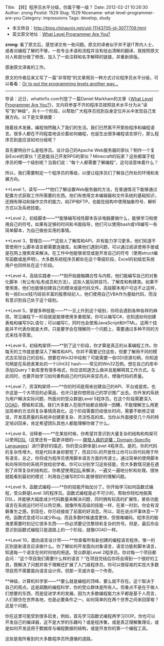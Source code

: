Title: 【转】程序员水平分级，你属于哪一级？
Date: 2012-02-21 10:26:30
Author: zrong
Postid: 1529
Slug: 1529
Nicename: what-level-programmer-are-you
Category: impressions
Tags: develop, study

- 本文转自：<http://blog.chinaunix.net/uid-11143705-id-3077709.html>  
- 英文原文地址：[What Level Programmer Are You?](http://www.whattofix.com/blog/archives/2012/02/what-level-prog.php)

**zrong:** 看了原文后，感觉译文有一些问题。原文的译者似乎并不是IT界内人士，或者对编程了解的不够，一些专业术语和流程并没有给出清晰的翻译，我按照原文对人称部分做了修改，加入了一些注释和名字解释的链接，并重新排版。

感谢原文译者的工作。

原文的作者后来又写了一篇”非常短“的文章用另一种方式讨论程序员水平分级，可以看看：[Or to put the programming levels another way...](http://www.whattofix.com/blog/archives/2012/02/or-to-put-the-p.php)

------------------------------------------------------------------------

导读：近日，whattofix.com刊登了一篇Daniel Markham的文章《[What Level Programmer Are You?](http://www.whattofix.com/blog/archives/2012/02/what-level-prog.php)》，文内将参差不齐的程序员按照技术水平分为从“读写”到“神级”，共十一个阶段，以帮助广大程序员找到自身定位并从中发现自己发展方向。以下是文章摘要：<!--more-->

随着技术发展，编程悄然融入了我们的生活。我们已然离不开那些程序和编程语言。很多人都在不同程度地谈论着如何编程，也诞生出很多编程语言排行，那么程序员到底应该如何分级呢？

首先要明白什么是程序员。设计自己的Apache Web服务器的家伙？制作一个复杂Excel的家伙？还是能自己开发RPG的家伙？Minecraft的玩家？这些都属于程序员的哪一个级别呢？当我们说：“每个人都需要了解编程”，这句话意味着什么？

所以，我们需要制定一个程序员的等级，以便让程序员们了解自己所处的环境和发展方向。

**Level 1，读写——**他们了解设置Web服务器的方法，在普通情况下能够通过配置方式获取工作所需要的东西。他们有使用文本编辑器和文件系统的基础知识，还拥有移动和操作文件的能力，如ZIP和FTP。也能在结构中使用抽象符号、解析方式以及系统技能。

**Level 2，初级脚本——**能够编写线性脚本告诉电脑要做什么，能够学习和使用自己的符号。如果有足够的时间和书面指导，他们可以使用bash或VB编写一些简单脚本，为自己做些实用的事情。

**Level 3，管理员——**这些人了解库和API，并有能力学习更多。他们知道不管使用什么脚本语言都需要连接库。如果他们遇到问题，可以通过阅读使用手册或是在网上搜索库来解决。在工作中他能够发现或是开发自己的符号（使用struct编写函数或是声明）。大多数系统程序员都处在这个等级阶段，Excel的初级宏系统用户也同样处在这个阶段。

**Level 4，高级实践者——**刚开始接触耦合性与内核，他们能编写自己的对象化脚本（有公有/私有成员和方法）。这些人能玩转技巧，了解库和构建类。如果不使用类，他们也能够创建自己的模块或是代码文件。高级脚本用户可远不止这样，有一些Excel技巧经验丰富的股票经纪人，他们使用自己VBA作为基础代码，而没有意识到自己处于这个级别。

**Level 5，掌握多种技能——**一旦上升到这个级别，你将会遇到各种各样的麻烦。常见编程下一阶段就是能够使用多重框架。你可以编写C\#，也知道如何创建表格和编写SQL语句；可以编写C，同时也会使用JavaScript和HTML。这两个技能并不代表你就是大师，只是要学会在理解同一个问题上，需要通过多种不同的方式来找寻答案。

**Level 6，初级构架师——**到了这个阶段，你才算是真正的从事编程工作。你每天的工作就是要深入了解库和API。你并不需要记住这些，但要了解用不同的模式去实现自己的目标。想要在Win32中绘制？可能需要一些GDI资源句柄，你知道句柄是在系统表某处的一个UInt32 hash——常见的Win32范例。想在自己的库中添加jQuery？新库里有很多格式，你应该知道怎么做并且能解释其工作方式。与此同时，也要开始学习如何重构自己的代码并突显亮点，增强代码的质量。

**Level 7，资深构架师——**你的时间是用来创建自己的API、平台或是库。也许这是一个大项目的必需品，也许只是你想把自己的学识推广出去。你开发的系统为用户解决实际问题，所面对的受众群是Level 5程序员。在这个阶段需要深入[OOAD](http://en.wikipedia.org/wiki/OOAD)，模板和实践。我们大多数人在刚开始都会搞得一团糟，不能理解怎么用更加简单的方法将复杂事情简易化。这个阶段需要历经很长时间，需要不断修正错误，开发高质量的系统并创建更复杂、灵活性高的库。当你从外面接受几个月的特定培训回来，肯定希望团队其他人都能理解你做了什么。

**Level 8，诠释者——**在某些时候，你希望并意识到大量复杂的结构和构架可以使用[DSL](http://en.wikipedia.org/wiki/Domain-specific_language)（这里还有一篇更详细的—— [開發人員的逆襲：Domain-Specific Languages](http://huan-lin.blogspot.com/2008/05/domain-specific-languages.html)）进行更好的描述，你的受众群体是Level 4程序员。是的，你的代码的复杂性增大，但是代码本身却更短了，而且DSL的开放性让你可以将代码用于所有语言。总之，你将成为程序员使用脚本语言方面的传道士。通过简单的使用脚本和向导将你的系统开放给初学者。你可以分别学习这些技能，但大多数情况是在遇到了非常复杂的结构后，你希望使用[DSL](http://en.wikipedia.org/wiki/Domain-specific_language)来解决，一遍又一遍地分析和处理。很快就能看到最初的模式：利用自己编写的DSL能够很好的理解问题。

**Level 9，函数式编程——**你的技能开始加分了。你开始学习如何函数式编程，受众群是Level 3的程序员。函数式编程是必不可少的，帮助你轻松地脱离DSL，并能够大幅度减少代码数量来解决问题，同时拥有较高的扩展性，某些功能语言在系统运行时可以热交换。就像所有高级的技能一样，在某一时刻，你会有涅磐重生之感。到现在，你已经接收了前面的好消息。所以，现在说点坏事休息一下吧。函数式变成可以减少Bug，而且多数时候速度更快，但很难编码。程序员的脑海里需要时刻记忆很多东西——你必须要记住繁琐和复杂的符号。但是，最后你会意识到函数式编程只是道路上的一个阶段，就像OOAD一样。

**Level 10，面向语言设计师——**你查看所有新创建的编程语言程序。惟一的区别是新语言应该做什么。你了解如何开发面向对象语言，语言功能和脚本语言，知道每一个语言在何时何地的用途。受众群是Level 2程序员。你对每一个项目都会问：“这个项目我们需要什么样的语言？”在项目完结后你将会得到一个很好的工具，既解决了问题并易于理解还扩展了入门级程序员。你可以很容易的实现大多数项目而不需要面向语言设计师。但那一天或许是一个传奇。

**神级，计算机科学家——**要么就是编程的顶峰，要么就不存在。这个取决于自己的观点。这是超酷的编程科学，你的受众群体是所有人。但重点不是在于做人们想要的东西，而是促进学术的发展。因为大多数编程能力水平都是基于人而言，人们居住在世界各地，也是必要条件之一。如何简单的在两个世界之间来回穿梭？这是个问题。

你在这里可能受到很多启发，例如，首先学习函数式编程再学习OOP。你也可以开发自己的编译器，这不是大学的乐趣吗？或是程序集，或是真正理解集理论，或是如何开发适用于数据库与编程数据的结构，或是开发你的第一个编程工具。

这些是我所看到的大多数程序员所遵循的道路。

